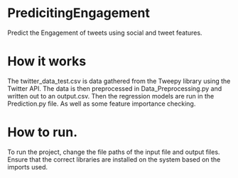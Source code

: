 # PredicitingEngagement
Predict the Engagement of tweets using social and tweet features.
# How it works
The twitter_data_test.csv is data gathered from the Tweepy library using the Twitter API. The data is then preprocessed in Data_Preprocessing.py and written out to an output.csv.
Then the regression models are run in the Prediction.py file. As well as some feature importance checking.
# How to run.
To run the project, change the file paths of the input file and output files. Ensure that the correct libraries are installed on the system based on the imports used.
